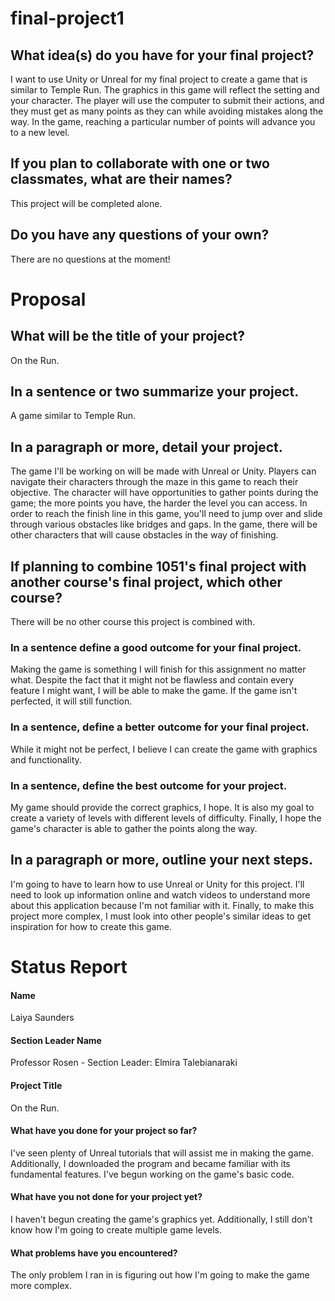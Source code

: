 # final-project1
## What idea(s) do you have for your final project?
I want to use Unity or Unreal for my final project to create a game that is similar to Temple Run. The graphics in this game will reflect the setting and your character. The player will use the computer to submit their actions, and they must get as many points as they can while avoiding mistakes along the way. In the game, reaching a particular number of points will advance you to a new level.
## If you plan to collaborate with one or two classmates, what are their names?
This project will be completed alone.
## Do you have any questions of your own?
There are no questions at the moment!
# Proposal
## What will be the title of your project?
On the Run.
## In a sentence or two summarize your project.
A game similar to Temple Run.
## In a paragraph or more, detail your project.
The game I'll be working on will be made with Unreal or Unity. Players can navigate their characters through the maze in this game to reach their objective. The character will have opportunities to gather points during the game; the more points you have, the harder the level you can access. In order to reach the finish line in this game, you'll need to jump over and slide through various obstacles like bridges and gaps. In the game, there will be other characters that will cause obstacles in the way of finishing.
## If planning to combine 1051's final project with another course's final project, which other course?
There will be no other course this project is combined with.
### In a sentence define a good outcome for your final project.
Making the game is something I will finish for this assignment no matter what. Despite the fact that it might not be flawless and contain every feature I might want, I will be able to make the game. If the game isn't perfected, it will still function.
### In a sentence, define a better outcome for your final project.
While it might not be perfect, I believe I can create the game with graphics and functionality. 
### In a sentence, define the best outcome for your project.
My game should provide the correct graphics, I hope. It is also my goal to create a variety of levels with different levels of difficulty. Finally, I hope the game's character is able to gather the points along the way.
## In a paragraph or more, outline your next steps.
I'm going to have to learn how to use Unreal or Unity for this project. I'll need to look up information online and watch videos to understand more about this application because I'm not familiar with it. Finally, to make this project more complex, I must look into other people's similar ideas to get inspiration for how to create this game.
# Status Report
#### Name
Laiya Saunders
#### Section Leader Name
Professor Rosen - Section Leader: Elmira Talebianaraki
#### Project Title
On the Run.
#### What have you done for your project so far?
I've seen plenty of Unreal tutorials that will assist me in making the game. Additionally, I downloaded the program and became familiar with its fundamental features. I've begun working on the game's basic code.
#### What have you not done for your project yet?
I haven't begun creating the game's graphics yet. Additionally, I still don't know how I'm going to create multiple game levels.
#### What problems have you encountered?
The only problem I ran in is figuring out how I'm going to make the game more complex.

